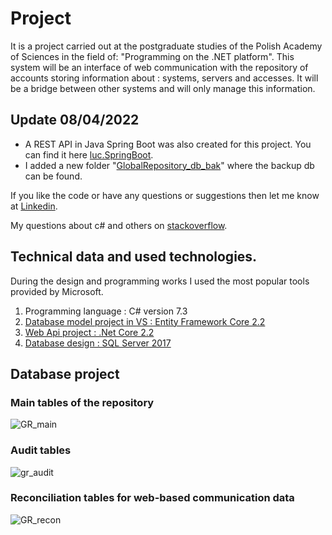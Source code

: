 # Project

It is a project carried out at the postgraduate studies of the Polish Academy of Sciences in the field of: "Programming on the .NET platform". This system will be an interface of web communication with the repository of accounts storing information about : systems, servers and accesses. It will be a bridge between other systems and will only manage this information. 


## Update 08/04/2022

* A REST API in Java Spring Boot was also created for this project. You can find it here [luc.SpringBoot](https://github.com/lukaszFD/luc.SpringBoot).
* I added a new folder "[GlobalRepository_db_bak](https://github.com/lukaszFD/IPI-PAN_WEB_API/GlobalRepository_db_bak)" where the backup db can be found. 


If you like the code or have any questions or suggestions then let me know at [Linkedin](https://www.linkedin.com/in/lukaszfd84/).

My questions about c# and others on [stackoverflow](https://stackoverflow.com/users/7038630/lukaszfd).

## Technical data and used technologies.

During the design and programming works I used the most popular tools provided by Microsoft.

1. Programming language : C# version 7.3
2. [Database model project in VS : Entity Framework Core 2.2](https://github.com/lukaszFD/IPI-PAN_WEB_API/tree/master/GlobalRepository/DB_ModelEFCore)
3. [Web Api project : .Net Core 2.2](https://github.com/lukaszFD/IPI-PAN_WEB_API/tree/master/GlobalRepository/GR_WebApi)
4. [Database design : SQL Server 2017](https://github.com/lukaszFD/IPI-PAN_WEB_API/tree/master/GlobalRepository/DB_GlobalRepository)

## Database project 

### Main tables of the repository

![GR_main](https://user-images.githubusercontent.com/25389541/69998016-b7e71680-1555-11ea-9038-1035076f456c.png)

### Audit tables

![gr_audit](https://user-images.githubusercontent.com/25389541/69998045-c6353280-1555-11ea-8f62-610612c36050.png)

### Reconciliation tables for web-based communication data

![GR_recon](https://user-images.githubusercontent.com/25389541/69998059-cd5c4080-1555-11ea-9cb5-ace9f4e0d98a.png)

